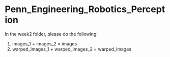# Penn_Engineering_Robotics_Perception
In the week2 folder, please do the following:
1. images_1 + images_2 = images
2. warped_images_1 + warped_images_2 = warped_images

